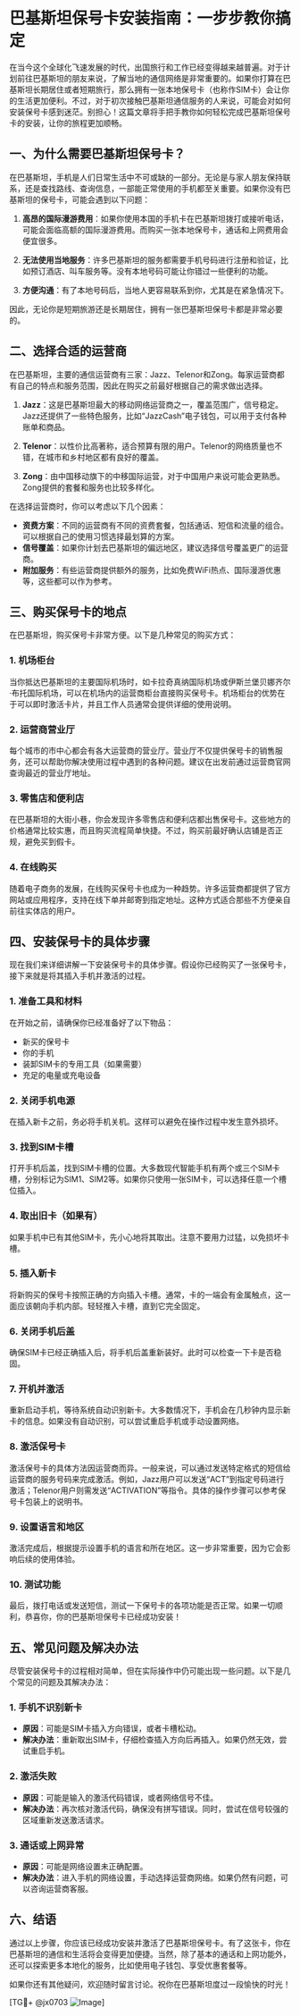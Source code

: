 # 巴基斯坦保号卡安装指南：一步步教你搞定

在当今这个全球化飞速发展的时代，出国旅行和工作已经变得越来越普遍。对于计划前往巴基斯坦的朋友来说，了解当地的通信网络是非常重要的。如果你打算在巴基斯坦长期居住或者短期旅行，那么拥有一张本地保号卡（也称作SIM卡）会让你的生活更加便利。不过，对于初次接触巴基斯坦通信服务的人来说，可能会对如何安装保号卡感到迷茫。别担心！这篇文章将手把手教你如何轻松完成巴基斯坦保号卡的安装，让你的旅程更加顺畅。

## 一、为什么需要巴基斯坦保号卡？

在巴基斯坦，手机是人们日常生活中不可或缺的一部分。无论是与家人朋友保持联系，还是查找路线、查询信息，一部能正常使用的手机都至关重要。如果你没有巴基斯坦的保号卡，可能会遇到以下问题：

1. **高昂的国际漫游费用**：如果你使用本国的手机卡在巴基斯坦拨打或接听电话，可能会面临高额的国际漫游费用。而购买一张本地保号卡，通话和上网费用会便宜很多。
   
2. **无法使用当地服务**：许多巴基斯坦的服务都需要手机号码进行注册和验证，比如预订酒店、叫车服务等。没有本地号码可能让你错过一些便利的功能。

3. **方便沟通**：有了本地号码后，当地人更容易联系到你，尤其是在紧急情况下。

因此，无论你是短期旅游还是长期居住，拥有一张巴基斯坦保号卡都是非常必要的。

## 二、选择合适的运营商

在巴基斯坦，主要的通信运营商有三家：Jazz、Telenor和Zong。每家运营商都有自己的特点和服务范围，因此在购买之前最好根据自己的需求做出选择。

1. **Jazz**：这是巴基斯坦最大的移动网络运营商之一，覆盖范围广，信号稳定。Jazz还提供了一些特色服务，比如“JazzCash”电子钱包，可以用于支付各种账单和商品。

2. **Telenor**：以性价比高著称，适合预算有限的用户。Telenor的网络质量也不错，在城市和乡村地区都有良好的覆盖。

3. **Zong**：由中国移动旗下的中移国际运营，对于中国用户来说可能会更熟悉。Zong提供的套餐和服务也比较多样化。

在选择运营商时，你可以考虑以下几个因素：
- **资费方案**：不同的运营商有不同的资费套餐，包括通话、短信和流量的组合。可以根据自己的使用习惯选择最划算的方案。
- **信号覆盖**：如果你计划去巴基斯坦的偏远地区，建议选择信号覆盖更广的运营商。
- **附加服务**：有些运营商提供额外的服务，比如免费WiFi热点、国际漫游优惠等，这些都可以作为参考。

## 三、购买保号卡的地点

在巴基斯坦，购买保号卡非常方便。以下是几种常见的购买方式：

### 1. **机场柜台**
当你抵达巴基斯坦的主要国际机场时，如卡拉奇真纳国际机场或伊斯兰堡贝娜齐尔·布托国际机场，可以在机场内的运营商柜台直接购买保号卡。机场柜台的优势在于可以即时激活卡片，并且工作人员通常会提供详细的使用说明。

### 2. **运营商营业厅**
每个城市的市中心都会有各大运营商的营业厅。营业厅不仅提供保号卡的销售服务，还可以帮助你解决使用过程中遇到的各种问题。建议在出发前通过运营商官网查询最近的营业厅地址。

### 3. **零售店和便利店**
在巴基斯坦的大街小巷，你会发现许多零售店和便利店都出售保号卡。这些地方的价格通常比较实惠，而且购买流程简单快捷。不过，购买前最好确认店铺是否正规，避免买到假卡。

### 4. **在线购买**
随着电子商务的发展，在线购买保号卡也成为一种趋势。许多运营商都提供了官方网站或应用程序，支持在线下单并邮寄到指定地址。这种方式适合那些不方便亲自前往实体店的用户。

## 四、安装保号卡的具体步骤

现在我们来详细讲解一下安装保号卡的具体步骤。假设你已经购买了一张保号卡，接下来就是将其插入手机并激活的过程。

### 1. **准备工具和材料**
在开始之前，请确保你已经准备好了以下物品：
- 新买的保号卡
- 你的手机
- 装卸SIM卡的专用工具（如果需要）
- 充足的电量或充电设备

### 2. **关闭手机电源**
在插入新卡之前，务必将手机关机。这样可以避免在操作过程中发生意外损坏。

### 3. **找到SIM卡槽**
打开手机后盖，找到SIM卡槽的位置。大多数现代智能手机有两个或三个SIM卡槽，分别标记为SIM1、SIM2等。如果你只使用一张SIM卡，可以选择任意一个槽位插入。

### 4. **取出旧卡（如果有）**
如果手机中已有其他SIM卡，先小心地将其取出。注意不要用力过猛，以免损坏卡槽。

### 5. **插入新卡**
将新购买的保号卡按照正确的方向插入卡槽。通常，卡的一端会有金属触点，这一面应该朝向手机内部。轻轻推入卡槽，直到它完全固定。

### 6. **关闭手机后盖**
确保SIM卡已经正确插入后，将手机后盖重新装好。此时可以检查一下卡是否稳固。

### 7. **开机并激活**
重新启动手机，等待系统自动识别新卡。大多数情况下，手机会在几秒钟内显示新卡的信息。如果没有自动识别，可以尝试重启手机或手动设置网络。

### 8. **激活保号卡**
激活保号卡的具体方法因运营商而异。一般来说，可以通过发送特定格式的短信给运营商的服务号码来完成激活。例如，Jazz用户可以发送“ACT”到指定号码进行激活；Telenor用户则需发送“ACTIVATION”等指令。具体的操作步骤可以参考保号卡包装上的说明书。

### 9. **设置语言和地区**
激活完成后，根据提示设置手机的语言和所在地区。这一步非常重要，因为它会影响后续的使用体验。

### 10. **测试功能**
最后，拨打电话或发送短信，测试一下保号卡的各项功能是否正常。如果一切顺利，恭喜你，你的巴基斯坦保号卡已经成功安装！

## 五、常见问题及解决办法

尽管安装保号卡的过程相对简单，但在实际操作中仍可能出现一些问题。以下是几个常见的问题及其解决办法：

### 1. **手机不识别新卡**
- **原因**：可能是SIM卡插入方向错误，或者卡槽松动。
- **解决办法**：重新取出SIM卡，仔细检查插入方向后再插入。如果仍然无效，尝试重启手机。

### 2. **激活失败**
- **原因**：可能是输入的激活代码错误，或者网络信号不佳。
- **解决办法**：再次核对激活代码，确保没有拼写错误。同时，尝试在信号较强的区域重新发送激活请求。

### 3. **通话或上网异常**
- **原因**：可能是网络设置未正确配置。
- **解决办法**：进入手机的网络设置，手动选择运营商网络。如果仍然有问题，可以咨询运营商客服。

## 六、结语

通过以上步骤，你应该已经成功安装并激活了巴基斯坦保号卡。有了这张卡，你在巴基斯坦的通信和生活将会变得更加便捷。当然，除了基本的通话和上网功能外，还可以探索更多本地化的服务，比如使用电子钱包、享受优惠套餐等。

如果你还有其他疑问，欢迎随时留言讨论。祝你在巴基斯坦度过一段愉快的时光！

[TG💪+ @jx0703 ![Image](https://github.com/user-attachments/assets/dbca1d08-cadb-493c-b0ec-ad6f7a83f270)]